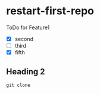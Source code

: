 # restart-first-repo

ToDo for Feature1

- [x] second
- [ ] third
- [x] fifth

## Heading 2

```
git clone
```
